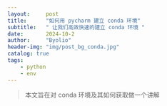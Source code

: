 ```yaml
---
layout:     post
title:      "如何用 pycharm 建立 conda 环境"
subtitle:   " 让我们高效快速的建立 conda 环境 "
date:       2024-10-2
author:     "Byolio"
header-img: "img/post_bg_conda.jpg"
catalog: true
tags:
    - python
    - env
---
```


> 本文旨在对 conda 环境及其如何获取做一个讲解
